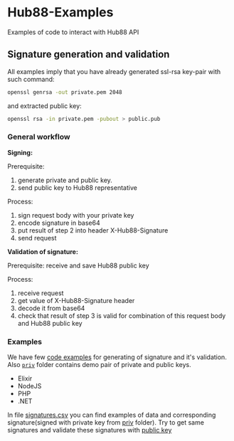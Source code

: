 # Hub88-Examples
Examples of code to interact with Hub88 API

## Signature generation and validation
All examples imply that you have already generated ssl-rsa key-pair with such command:
```bash
openssl genrsa -out private.pem 2048
```
and extracted public key:
```bash
openssl rsa -in private.pem -pubout > public.pub
```
### General workflow
**Signing:**

Prerequisite:
1. generate private and public key.
2. send public key to Hub88 representative

Process:
1. sign request body with your private key
2. encode signature in base64
3. put result of step 2 into header X-Hub88-Signature
4. send request

**Validation of signature:**

Prerequisite: receive and save Hub88 public key

Process:
1. receive request
2. get value of X-Hub88-Signature header
3. decode it from base64
4. check that result of step 3 is valid for combination of this request body and Hub88 public key

### Examples
We have few [code examples](/examples) for generating of signature and it's validation. Also [`priv`](/priv) folder contains demo pair of private and public keys.
* Elixir
* NodeJS
* PHP
* .NET

In file [signatures.csv](signatures.csv) you can find examples of data and corresponding signature(signed with private key from [priv](/priv) folder). Try to get same signatures and validate these signatures with [public key](/priv/public.pem)
